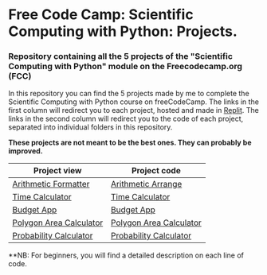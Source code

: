 # Free Code Camp: Scientific Computing with Python: Projects.
### Repository containing all the 5 projects of the "Scientific Computing with Python" module on the Freecodecamp.org (FCC)

In this repository you can find the 5 projects made by me to complete the Scientific Computing with Python course on freeCodeCamp. The links in the first column will redirect you to each project, hosted and made in [Replit](https://replit.com/). The links in the second column will redirect you to the code of each project, separated into individual folders in this repository.

**These projects are not meant to be the best ones. They can probably be improved.**

Project view | Project code  
-------- | --------  
[Arithmetic Formatter](https://replit.com/@SiwarNASRI/arithmeticarranger#main.py) | [Arithmetic Arrange](/Arithmetic%20Arranger)  
[Time Calculator](https://replit.com/@SiwarNASRI/timecalculator#main.py) | [Time Calculator](/Time%20Calculator)  
[Budget App](https://replit.com/@SiwarNASRI/Budget-App#main.py) | [Budget App](/Budget%20App)  
[Polygon Area Calculator](https://replit.com/@SiwarNASRI/Polygon-Area-Calculator#main.py) | [Polygon Area Calculator](/Polygon%20Area%20Calculator)  
[Probability Calculator](https://replit.com/@SiwarNASRI/Probability-Calculator#main.py) | [Probability Calculator](/Probability%20Calculator) 

**NB: For beginners, you will find a detailed description on each line of code.
